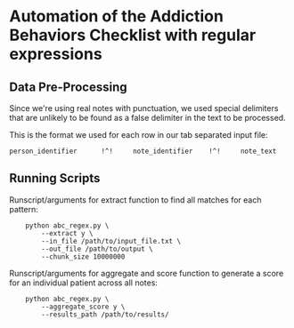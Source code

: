 # Automation of the Addiction Behaviors Checklist with regular expressions  

## Data Pre-Processing  
Since we're using real notes with punctuation, we used special delimiters that are unlikely to be found as a false delimiter in the text to be processed.

This is the format we used for each row in our tab separated input file:
```
person_identifier      !^!     note_identifier    !^!     note_text
```

## Running Scripts  
Runscript/arguments for extract function to find all matches for each pattern:
```
    python abc_regex.py \
        --extract y \
        --in_file /path/to/input_file.txt \
        --out_file /path/to/output \
        --chunk_size 10000000
```

Runscript/arguments for aggregate and score function to generate a score for an individual patient across all notes:
```
    python abc_regex.py \
        --aggregate_score y \
        --results_path /path/to/results/
```





